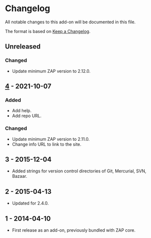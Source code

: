 # Changelog
All notable changes to this add-on will be documented in this file.

The format is based on [Keep a Changelog](https://keepachangelog.com/en/1.0.0/).

## Unreleased
### Changed
- Update minimum ZAP version to 2.12.0.

## [4] - 2021-10-07
### Added
- Add help.
- Add repo URL.

### Changed
- Update minimum ZAP version to 2.11.0.
- Change info URL to link to the site.

## 3 - 2015-12-04

- Added strings for version control directories of Git, Mercurial, SVN, Bazaar.

## 2 - 2015-04-13

- Updated for 2.4.0.

## 1 - 2014-04-10

- First release as an add-on, previously bundled with ZAP core.

[4]: https://github.com/zaproxy/zap-extensions/releases/directorylistv2_3_lc-v4
